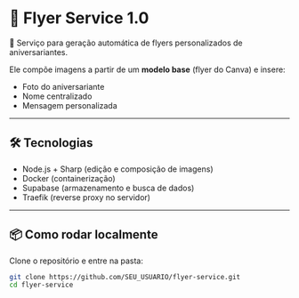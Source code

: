# 🎉 Flyer Service 1.0

🚀 Serviço para geração automática de flyers personalizados de aniversariantes.  

Ele compõe imagens a partir de um **modelo base** (flyer do Canva) e insere:
- Foto do aniversariante
- Nome centralizado
- Mensagem personalizada  

---

## 🛠️ Tecnologias
- Node.js + Sharp (edição e composição de imagens)
- Docker (containerização)
- Supabase (armazenamento e busca de dados)
- Traefik (reverse proxy no servidor)

---

## 📦 Como rodar localmente

Clone o repositório e entre na pasta:
```bash
git clone https://github.com/SEU_USUARIO/flyer-service.git
cd flyer-service
